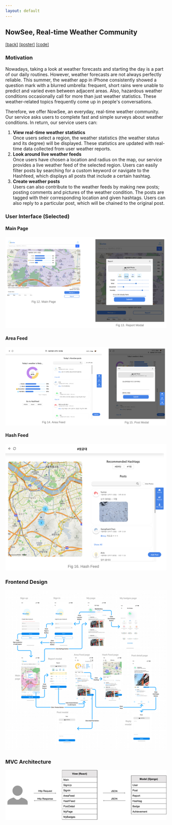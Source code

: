 ```yaml
---
layout: default
---
```


## NowSee, Real-time Weather Community
<a href="./" style="font-size:13px"> [back]</a> <a href="/assets/pdf/nowsee.pdf" style="font-size:13px"> [poster]</a> <a href="https://github.com/swsnu/swppfall2022-team6" style="font-size:13px"> [code]</a>

### Motivation
Nowadays, taking a look at weather forecasts and starting the day is a part of our daily routines. However, weather forecasts are not always perfectly reliable. This summer, the weather app in iPhone consistently showed a question mark with a blurred umbrella: frequent, short rains were unable to predict and varied even between adjacent areas. Also, hazardous weather conditions occasionally call for more than just weather statistics. These weather-related topics frequently come up in people's conversations.

Therefore, we offer NowSee, an everyday, real-time weather community. Our service asks users to complete fast and simple surveys about weather conditions. In return, our service users can:
1. **View real-time weather statistics** <br>
    Once users select a region, the weather statistics (the weather status and its degree) will be
    displayed. These statistics are updated with real-time data collected from user weather reports. 
2. **Look around live weather feeds** <br>
    Once users have chosen a location and radius on the map, our service provides a live weather feed of the selected region. Users can easily filter posts by searching for a custom keyword or navigate to the Hashfeed, which displays all posts that include a certain hashtag.
3. **Create weather posts** <br>
    Users can also contribute to the weather feeds by making new posts; posting comments and pictures of the weather condition. The posts are tagged with their corresponding location and given hashtags. Users can also reply to a particular post, which will be chained to the original post.

### User Interface (Selected)
#### Main Page
![Main](./assets/img/swpp/main.png)
#### Area Feed
![Main](./assets/img/swpp/areafeed.png)
#### Hash Feed
![Main](./assets/img/swpp/hashfeed.png)

### Frontend Design
![View](./assets/img/swpp/view.png)

### MVC Architecture
![MVC](./assets/img/swpp/mvc.png)
